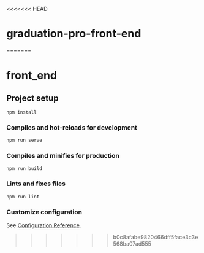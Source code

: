 <<<<<<< HEAD
# graduation-pro-front-end
=======
# front_end

## Project setup
```
npm install
```

### Compiles and hot-reloads for development
```
npm run serve
```

### Compiles and minifies for production
```
npm run build
```

### Lints and fixes files
```
npm run lint
```

### Customize configuration
See [Configuration Reference](https://cli.vuejs.org/config/).
>>>>>>> b0c8afabe9820466dff5face3c3e568ba07ad555
